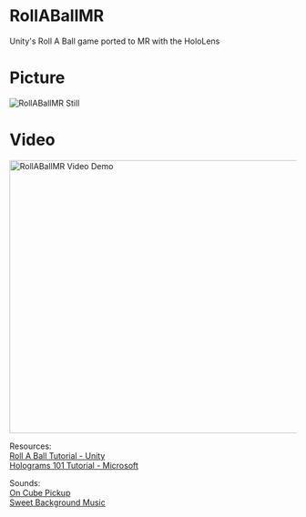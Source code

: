 # RollABallMR
Unity's Roll A Ball game ported to MR with the HoloLens

# Picture
![RollABallMR Still](http://imgur.com/yROL6Rq.jpg)

# Video
<a href="https://www.youtube.com/watch?v=oEgng5Hg1TI
" target="_blank"><img src="http://img.youtube.com/vi/oEgng5Hg1TI/0.jpg"
alt="RollABallMR Video Demo" width="640" height="480" /></a>

Resources:  
[Roll A Ball Tutorial - Unity](https://unity3d.com/learn/tutorials/projects/roll-ball-tutorial)  
[Holograms 101 Tutorial - Microsoft](https://developer.microsoft.com/en-us/windows/mixed-reality/holograms_101e)

Sounds:  
[On Cube Pickup](https://www.freesound.org/people/bradwesson/sounds/135936/)  
[Sweet Background Music](https://www.freesound.org/people/FoolBoyMedia/sounds/320232/)
